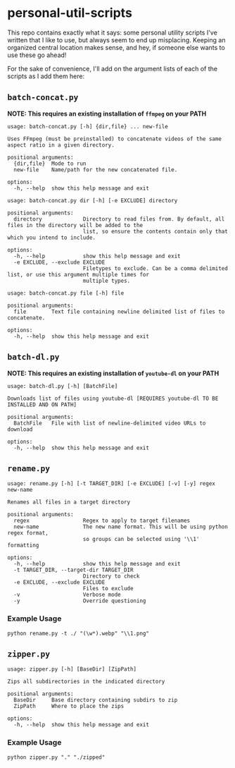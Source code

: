 # personal-util-scripts
This repo contains exactly what it says: some personal utility scripts I've written that I like to use, but always seem to end up misplacing.
Keeping an organized central location makes sense, and hey, if someone else wants to use these go ahead!

For the sake of convenience, I'll add on the argument lists of each of the scripts as I add them here:

## `batch-concat.py`
**NOTE: This requires an existing installation of `ffmpeg` on your PATH**
```
usage: batch-concat.py [-h] {dir,file} ... new-file

Uses FFmpeg (must be preinstalled) to concatenate videos of the same aspect ratio in a given directory.

positional arguments:
  {dir,file}  Mode to run
  new-file    Name/path for the new concatenated file.

options:
  -h, --help  show this help message and exit
```
```
usage: batch-concat.py dir [-h] [-e EXCLUDE] directory

positional arguments:
  directory             Directory to read files from. By default, all files in the directory will be added to the
                        list, so ensure the contents contain only that which you intend to include.

options:
  -h, --help            show this help message and exit
  -e EXCLUDE, --exclude EXCLUDE
                        Filetypes to exclude. Can be a comma delimited list, or use this argument multiple times for
                        multiple types.
```
```
usage: batch-concat.py file [-h] file

positional arguments:
  file        Text file containing newline delimited list of files to concatenate.

options:
  -h, --help  show this help message and exit
```

## `batch-dl.py`
**NOTE: This requires an existing installation of `youtube-dl` on your PATH**
```
usage: batch-dl.py [-h] [BatchFile]

Downloads list of files using youtube-dl [REQUIRES youtube-dl TO BE INSTALLED AND ON PATH]

positional arguments:
  BatchFile   File with list of newline-delimited video URLs to download

options:
  -h, --help  show this help message and exit
```

## `rename.py`
```
usage: rename.py [-h] [-t TARGET_DIR] [-e EXCLUDE] [-v] [-y] regex new-name

Renames all files in a target directory

positional arguments:
  regex                 Regex to apply to target filenames
  new-name              The new name format. This will be using python regex format,
                        so groups can be selected using '\\1' formatting

options:
  -h, --help            show this help message and exit
  -t TARGET_DIR, --target-dir TARGET_DIR
                        Directory to check
  -e EXCLUDE, --exclude EXCLUDE
                        Files to exclude
  -v                    Verbose mode
  -y                    Override questioning
```
### Example Usage
`python rename.py -t ./ "(\w*).webp" "\\1.png"`

## `zipper.py`
```
usage: zipper.py [-h] [BaseDir] [ZipPath]

Zips all subdirectories in the indicated directory

positional arguments:
  BaseDir     Base directory containing subdirs to zip
  ZipPath     Where to place the zips

options:
  -h, --help  show this help message and exit
```
### Example Usage
`python zipper.py "." "./zipped"`

